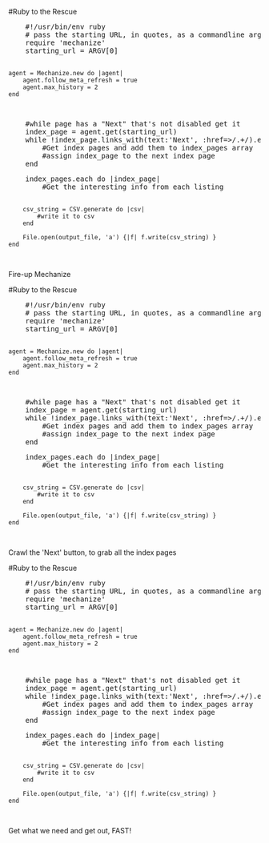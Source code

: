 <!SLIDE bullets incremental transition=fade>
#Ruby to the Rescue

<div class='code-block-with-sections' data-show-block='1'>
<pre data-block-name='1' class="sh_ruby sh_sourceCode">
	#!/usr/bin/env ruby
	# pass the starting URL, in quotes, as a commandline arg
	require 'mechanize'
	starting_url = ARGV[0] 

	agent = Mechanize.new do |agent| 
		agent.follow_meta_refresh = true
		agent.max_history = 2
	end
</pre>
<pre data-block-name='2' class="sh_ruby sh_sourceCode">
	#while page has a "Next" that's not disabled get it
	index_page = agent.get(starting_url)
	while !index_page.links_with(text:'Next', :href=>/.+/).empty?
		#Get index pages and add them to index_pages array
		#assign index_page to the next index page
	end
</pre>
<pre data-block-name='3' class="sh_ruby sh_sourceCode">
	index_pages.each do |index_page|
		#Get the interesting info from each listing

		csv_string = CSV.generate do |csv|
			#write it to csv
		end
			
		File.open(output_file, 'a') {|f| f.write(csv_string) }
	end
</pre>
</div>


Fire-up Mechanize

<!SLIDE bullets incremental transition=fade>
#Ruby to the Rescue

<div class='code-block-with-sections' data-show-block='2'>
<pre data-block-name='1' class="sh_ruby sh_sourceCode">
	#!/usr/bin/env ruby
	# pass the starting URL, in quotes, as a commandline arg
	require 'mechanize'
	starting_url = ARGV[0] 

	agent = Mechanize.new do |agent| 
		agent.follow_meta_refresh = true
		agent.max_history = 2
	end
</pre>
<pre data-block-name='2' class="sh_ruby sh_sourceCode">
	#while page has a "Next" that's not disabled get it
	index_page = agent.get(starting_url)
	while !index_page.links_with(text:'Next', :href=>/.+/).empty?
		#Get index pages and add them to index_pages array
		#assign index_page to the next index page
	end
</pre>
<pre data-block-name='3' class="sh_ruby sh_sourceCode">
	index_pages.each do |index_page|
		#Get the interesting info from each listing

		csv_string = CSV.generate do |csv|
			#write it to csv
		end
			
		File.open(output_file, 'a') {|f| f.write(csv_string) }
	end
</pre>
</div>


Crawl the 'Next' button, to grab all the index pages


<!SLIDE bullets incremental transition=fade>
#Ruby to the Rescue

<div class='code-block-with-sections' data-show-block='3'>
<pre data-block-name='1' class="sh_ruby sh_sourceCode">
	#!/usr/bin/env ruby
	# pass the starting URL, in quotes, as a commandline arg
	require 'mechanize'
	starting_url = ARGV[0] 

	agent = Mechanize.new do |agent| 
		agent.follow_meta_refresh = true
		agent.max_history = 2
	end
</pre>
<pre data-block-name='2' class="sh_ruby sh_sourceCode">
	#while page has a "Next" that's not disabled get it
	index_page = agent.get(starting_url)
	while !index_page.links_with(text:'Next', :href=>/.+/).empty?
		#Get index pages and add them to index_pages array
		#assign index_page to the next index page
	end
</pre>
<pre data-block-name='3' class="sh_ruby sh_sourceCode">
	index_pages.each do |index_page|
		#Get the interesting info from each listing

		csv_string = CSV.generate do |csv|
			#write it to csv
		end
			
		File.open(output_file, 'a') {|f| f.write(csv_string) }
	end
</pre>
</div>


Get what we need and get out, FAST!

